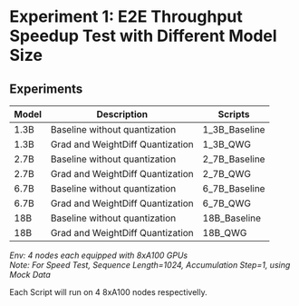 # Experiment 1: E2E Throughput Speedup Test with Different Model Size

## Experiments

| Model | Description | Scripts |
| ----------- | ----------- | ----------- |
| 1.3B | Baseline without quantization | 1_3B_Baseline |
| 1.3B | Grad and WeightDiff Quantization | 1_3B_QWG |
| 2.7B | Baseline without quantization | 2_7B_Baseline |
| 2.7B | Grad and WeightDiff Quantization | 2_7B_QWG |
| 6.7B | Baseline without quantization | 6_7B_Baseline |
| 6.7B | Grad and WeightDiff Quantization | 6_7B_QWG |
| 18B | Baseline without quantization | 18B_Baseline |
| 18B | Grad and WeightDiff Quantization | 18B_QWG |

*Env: 4 nodes each equipped with 8xA100 GPUs* \
*Note: For Speed Test, Sequence Length=1024, Accumulation Step=1, using Mock Data*

Each Script will run on 4 8xA100 nodes respectivelly.